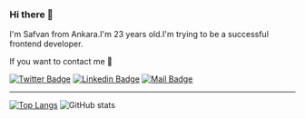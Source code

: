 ### Hi there 👋
I'm Safvan from Ankara.I'm 23 years old.I'm trying to be a successful frontend developer. 

If you want to contact me 💬

[![Twitter Badge](https://img.shields.io/badge/-@safvanavci-1ca0f1?style=flat&labelColor=1ca0f1&logo=twitter&logoColor=white&link=https://twitter.com/safvanavci)](https://twitter.com/safvanavci)  [![Linkedin Badge](https://img.shields.io/badge/-Safvan-0e76a8?style=flat&labelColor=0e76a8&logo=linkedin&logoColor=white)](https://www.linkedin.com/in/safvan-avc%C4%B1-7a5b10114/)  [![Mail Badge](https://img.shields.io/badge/-safvanavci-c0392b?style=flat&labelColor=c0392b&logo=gmail&logoColor=white)](mailto:safvanavci@gmail.com)

-----------
 

[![Top Langs](https://github-readme-stats.vercel.app/api/top-langs/?username=safvanavci)](https://github.com/anuraghazra/github-readme-stats)
![GitHub stats](https://github-readme-stats.vercel.app/api?username=safvanavci&show_icons=true)  

